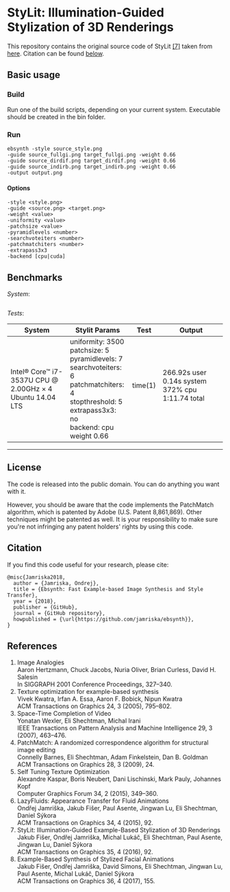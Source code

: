 # StyLit: Illumination-Guided Stylization of 3D Renderings

This repository contains the original source code of StyLit [[7]](#references) taken from [here](https://github.com/jamriska/ebsynth). Citation can be found [below](#citation).


## Basic usage

### Build

Run one of the build scripts, depending on your current system. Executable should be created in the bin folder.

### Run

```
ebsynth -style source_style.png
-guide source_fullgi.png target_fullgi.png -weight 0.66
-guide source_dirdif.png target_dirdif.png -weight 0.66
-guide source_indirb.png target_indirb.png -weight 0.66
-output output.png
```

  #### Options
  ```
  -style <style.png>
  -guide <source.png> <target.png>
  -weight <value>
  -uniformity <value>
  -patchsize <value>
  -pyramidlevels <number>
  -searchvoteiters <number>
  -patchmatchiters <number>
  -extrapass3x3
  -backend [cpu|cuda]
  ```

## Benchmarks

*System*:
```

```

*Tests*:

<table>
  <thead>
    <tr>
      <th>System</th>
      <th>Stylit Params</th>
      <th>Test</th>
      <th>Output</th>
  </tr>
  </thead>
  <tbody>
    <tr>
      <td rowspan=2>Intel® Core™ i7-3537U CPU @ 2.00GHz × 4 </br> Ubuntu 14.04 LTS </td>
      <td rowspan=2>uniformity: 3500 </br> 
                    patchsize: 5 </br> 
                    pyramidlevels: 7 </br> 
                    searchvoteiters: 6 </br> 
                    patchmatchiters: 4 </br> 
                    stopthreshold: 5 </br> 
                    extrapass3x3: no </br> 
                    backend: cpu </br>
                    weight 0.66</td>
      <td>time(1)</td>
      <td> 266.92s user 0.14s system 372% cpu 1:11.74 total </td>
    </tr>
    <tr>
      <td rowspan=1></td>
      <td></td>
    </tr>
  </tbody>
</table>



--------------------------------------------------------------------------

## License

The code is released into the public domain. You can do anything you want with it.

However, you should be aware that the code implements the PatchMatch algorithm, which is patented by Adobe (U.S. Patent 8,861,869). Other techniques might be patented as well. It is your responsibility to make sure you're not infringing any patent holders' rights by using this code. 

## Citation

If you find this code useful for your research, please cite:

```
@misc{Jamriska2018,
  author = {Jamriska, Ondrej},
  title = {Ebsynth: Fast Example-based Image Synthesis and Style Transfer},
  year = {2018},
  publisher = {GitHub},
  journal = {GitHub repository},
  howpublished = {\url{https://github.com/jamriska/ebsynth}},
}
```

## References

1. Image Analogies  
Aaron Hertzmann, Chuck Jacobs, Nuria Oliver, Brian Curless, David H. Salesin  
In SIGGRAPH 2001 Conference Proceedings, 327–340.  
2. Texture optimization for example-based synthesis  
Vivek Kwatra, Irfan A. Essa, Aaron F. Bobick, Nipun Kwatra  
ACM Transactions on Graphics 24, 3 (2005), 795–802.  
3. Space-Time Completion of Video  
Yonatan Wexler, Eli Shechtman, Michal Irani  
IEEE Transactions on Pattern Analysis and Machine Intelligence 29, 3 (2007), 463–476.  
4. PatchMatch: A randomized correspondence algorithm for structural image editing  
Connelly Barnes, Eli Shechtman, Adam Finkelstein, Dan B. Goldman  
ACM Transactions on Graphics 28, 3 (2009), 24.  
5. Self Tuning Texture Optimization  
Alexandre Kaspar, Boris Neubert, Dani Lischinski, Mark Pauly, Johannes Kopf  
Computer Graphics Forum 34, 2 (2015), 349–360.  
6. LazyFluids: Appearance Transfer for Fluid Animations  
Ondřej Jamriška, Jakub Fišer, Paul Asente, Jingwan Lu, Eli Shechtman, Daniel Sýkora  
ACM Transactions on Graphics 34, 4 (2015), 92.  
7. StyLit: Illumination-Guided Example-Based Stylization of 3D Renderings  
Jakub Fišer, Ondřej Jamriška, Michal Lukáč, Eli Shechtman, Paul Asente, Jingwan Lu, Daniel Sýkora  
ACM Transactions on Graphics 35, 4 (2016), 92.  
8. Example-Based Synthesis of Stylized Facial Animations  
Jakub Fišer, Ondřej Jamriška, David Simons, Eli Shechtman, Jingwan Lu, Paul Asente, Michal Lukáč, Daniel Sýkora  
ACM Transactions on Graphics 36, 4 (2017), 155.  
